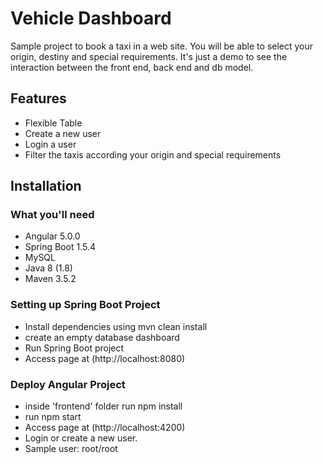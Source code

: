 # Vehicle Dashboard

Sample project to book a taxi in a web site.
You will be able to select your origin, destiny and special requirements.
It's just a demo to see the interaction between the front end, back end and db model.

## Features
- Flexible Table
- Create a new user
- Login a user
- Filter the taxis according your origin and special requirements

## Installation

### What you'll need
- Angular 5.0.0
- Spring Boot 1.5.4
- MySQL
- Java 8 (1.8)
- Maven 3.5.2

### Setting up Spring Boot Project

- Install dependencies using mvn clean install
- create an empty database dashboard
- Run Spring Boot project
- Access page at (http://localhost:8080)

### Deploy Angular Project
- inside 'frontend' folder run npm install
- run npm start 
- Access page at (http://localhost:4200)
- Login or create a new user.
- Sample user: root/root
